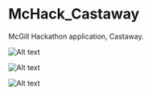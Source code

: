 McHack_Castaway
===============

McGill Hackathon application, Castaway.

![Alt text](/path/to/blank.png "App in Zen")

![Alt text](/path/to/query.png "Entering directions to query")

![Alt text](/path/to/reply.png "Text message received from query")

